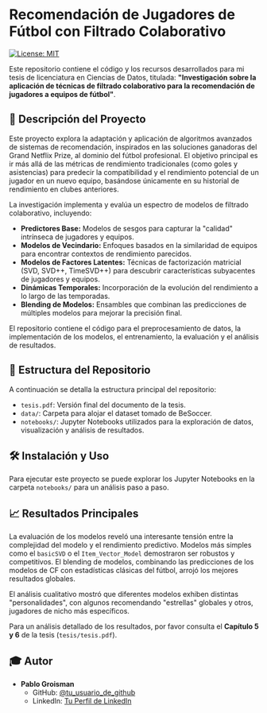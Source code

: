 # Recomendación de Jugadores de Fútbol con Filtrado Colaborativo

[![License: MIT](https://img.shields.io/badge/License-MIT-yellow.svg)](https://opensource.org/licenses/MIT)

Este repositorio contiene el código y los recursos desarrollados para mi tesis de licenciatura en Ciencias de Datos, titulada: **"Investigación sobre la aplicación de técnicas de filtrado colaborativo para la recomendación de jugadores a equipos de fútbol"**.

## 📝 Descripción del Proyecto

Este proyecto explora la adaptación y aplicación de algoritmos avanzados de sistemas de recomendación, inspirados en las soluciones ganadoras del Grand Netflix Prize, al dominio del fútbol profesional. El objetivo principal es ir más allá de las métricas de rendimiento tradicionales (como goles y asistencias) para predecir la compatibilidad y el rendimiento potencial de un jugador en un nuevo equipo, basándose únicamente en su historial de rendimiento en clubes anteriores.

La investigación implementa y evalúa un espectro de modelos de filtrado colaborativo, incluyendo:
-   **Predictores Base:** Modelos de sesgos para capturar la "calidad" intrínseca de jugadores y equipos.
-   **Modelos de Vecindario:** Enfoques basados en la similaridad de equipos para encontrar contextos de rendimiento parecidos.
-   **Modelos de Factores Latentes:** Técnicas de factorización matricial (SVD, SVD++, TimeSVD++) para descubrir características subyacentes de jugadores y equipos.
-   **Dinámicas Temporales:** Incorporación de la evolución del rendimiento a lo largo de las temporadas.
-   **Blending de Modelos:** Ensambles que combinan las predicciones de múltiples modelos para mejorar la precisión final.

El repositorio contiene el código para el preprocesamiento de datos, la implementación de los modelos, el entrenamiento, la evaluación y el análisis de resultados.

## 📂 Estructura del Repositorio

A continuación se detalla la estructura principal del repositorio:

-   `tesis.pdf`: Versión final del documento de la tesis.
-   `data/`: Carpeta para alojar el dataset tomado de BeSoccer. 
-   `notebooks/`: Jupyter Notebooks utilizados para la exploración de datos, visualización y análisis de resultados.

## 🛠️ Instalación y Uso

Para ejecutar este proyecto se puede explorar los Jupyter Notebooks en la carpeta `notebooks/` para un análisis paso a paso.

## 📈 Resultados Principales

La evaluación de los modelos reveló una interesante tensión entre la complejidad del modelo y el rendimiento predictivo. Modelos más simples como el `basicSVD` o el `Item_Vector_Model` demostraron ser robustos y competitivos. El blending de modelos, combinando las predicciones de los modelos de CF con estadísticas clásicas del fútbol, arrojó los mejores resultados globales.

El análisis cualitativo mostró que diferentes modelos exhiben distintas "personalidades", con algunos recomendando "estrellas" globales y otros, jugadores de nicho más específicos.

Para un análisis detallado de los resultados, por favor consulta el **Capítulo 5 y 6** de la tesis (`tesis/tesis.pdf`).

## 🎓 Autor

-   **Pablo Groisman**
    -   GitHub: [@tu_usuario_de_github](https://github.com/pablogroisman)
    -   LinkedIn: [Tu Perfil de LinkedIn](https://www.linkedin.com/in/pablo-groisman-a481b1220/)
